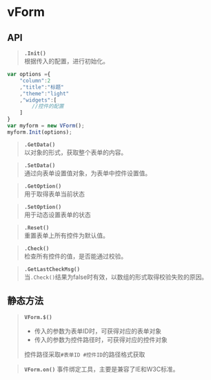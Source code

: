 # vForm

## API
>**`.Init()`**  
>根据传入的配置，进行初始化。
```js
var options ={
    "column":2
    ,"title":"标题"
    ,"theme":"light"
    ,"widgets":[
        //控件的配置
    ]
}
var myform = new VForm();
myform.Init(options);
```

>**`.GetData()`**  
>以对象的形式，获取整个表单的内容。

>**`.SetData()`**  
>通过向表单设置值对象，为表单中控件设置值。

>**`.GetOption()`**  
>用于取得表单当前状态

>**`.SetOption()`**  
>用于动态设置表单的状态

>**`.Reset()`**  
>重置表单上所有控件为默认值。

>**`.Check()`**  
>检查所有控件的值，是否能通过校验。

>**`.GetLastCheckMsg()`**  
>当`.Check()`结果为false时有效，以数组的形式取得校验失败的原因。



  

## 静态方法
>**`VForm.$()`**
>* 传入的参数为表单ID时，可获得对应的表单对象
>* 传入的参数为控件路径时，可获得对应的控件对象
>  
>控件路径采取`#表单ID #控件ID`的路径格式获取
  
>**`VForm.on()`**
>事件绑定工具，主要是兼容了IE和W3C标准。  




